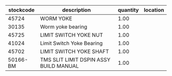 |stockcode|description|quantity|location|
|---------|-----------|--------|--------|
|45724|WORM YOKE|1.00||
|30135|Worm yoke bearing|1.00||
|45725|LIMIT SWITCH YOKE NUT|1.00||
|41024|Limit Switch Yoke Bearing|1.00||
|45702|LIMIT SWITCH YOKE SHAFT|1.00||
|50166-BM|TMS SLIT LIMIT DSPIN ASSY BUILD MANUAL|1.00||
